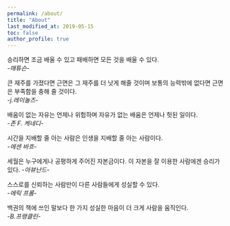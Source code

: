 ```yaml
---
permalink: /about/
title: "About"
last_modified_at: 2019-05-15
toc: false
author_profile: true
---
```

승리하면 조금 배울 수 있고 패배하면 모든 것을 배울 수 있다.  
*-매튜슨-*


큰 재주를 가졌다면 근면은 그 재주를 더 낫게 해줄 것이며 보통의 능력밖에 없다면 근면은 부족함을 충해 줄 것이다.  
*-j.레이놀즈-*


배움이 없는 자유는 언제나 위험하며 자유가 없는 배움은 언제나 헛된 일이다.  
*-존 F. 케네디-*



시간을 지배할 줄 아는 사람은 인생을 지배할 줄 아는 사람이다.  
*-에센 바흐-*


세월은 누구에게나 공평하게 주어진 자본금이다. 이 자본을 잘 이용한 사람에겐 승리가 있다.
*-아뷰난드-*


스스로를 신뢰하는 사람만이 다른 사람들에게 성실할 수 있다.  
*-에릭 프롬-*


백권의 책에 쓰인 말보다 한 가지 성실한 마음이 더 크게 사람을 움직인다.  
*-B.프랭클린-*